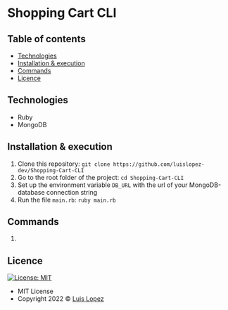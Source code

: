 # Shopping Cart CLI

## Table of contents
* [Technologies](#technologies)
* [Installation & execution](#installation&execution)
* [Commands](#commands)
* [Licence](#licence)

## Technologies
* Ruby
* MongoDB
## Installation & execution
1. Clone this repository: `git clone https://github.com/luislopez-dev/Shopping-Cart-CLI`
2. Go to the root folder of the project: `cd Shopping-Cart-CLI`
3. Set up the environment variable `DB_URL` with the url of your MongoDB-database connection string
4. Run the file `main.rb`: `ruby main.rb`
## Commands

1. 

## Licence
[![License: MIT](https://img.shields.io/badge/License-MIT-yellow.svg)](https://opensource.org/licenses/MIT)

* MIT License
* Copyright 2022 © [Luis Lopez](https://github.com/luislopez-dev)